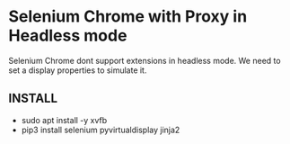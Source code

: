 # Selenium Chrome with Proxy in Headless mode
Selenium Chrome dont support extensions in headless mode. We need to set a display properties to simulate it.
## INSTALL
* sudo apt install -y xvfb
* pip3 install selenium pyvirtualdisplay jinja2